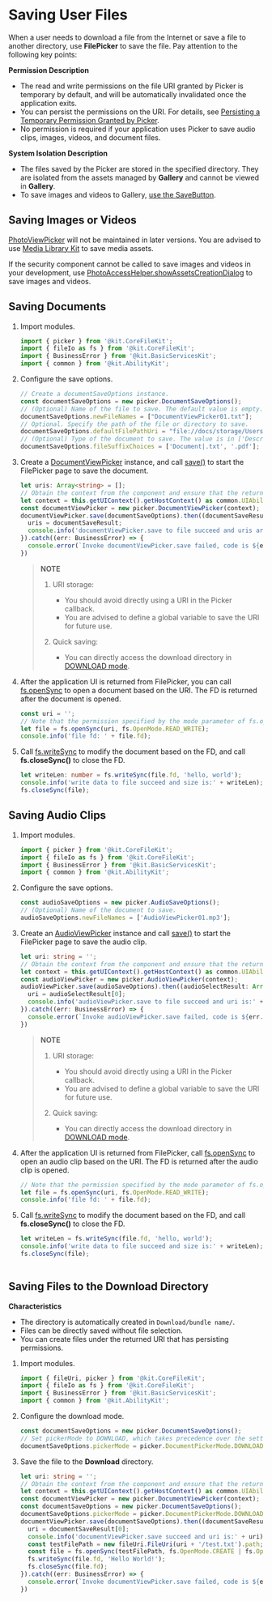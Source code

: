 # Saving User Files

When a user needs to download a file from the Internet or save a file to another directory, use **FilePicker** to save the file. Pay attention to the following key points:

**Permission Description**

- The read and write permissions on the file URI granted by Picker is temporary by default, and will be automatically invalidated once the application exits.
- You can persist the permissions on the URI. For details, see [Persisting a Temporary Permission Granted by Picker](file-persistPermission.md#persisting-a-temporary-permission-granted-by-picker).
- No permission is required if your application uses Picker to save audio clips, images, videos, and document files.

**System Isolation Description**

- The files saved by the Picker are stored in the specified directory. They are isolated from the assets managed by **Gallery** and cannot be viewed in **Gallery**.
- To save images and videos to Gallery, [use the SaveButton](../media/medialibrary/photoAccessHelper-savebutton.md#creating-a-media-asset-using-savebutton).

## Saving Images or Videos

[PhotoViewPicker](../reference/apis-core-file-kit/js-apis-file-picker.md#photoviewpickerdeprecated) will not be maintained in later versions. You are advised to use [Media Library Kit](../media/medialibrary/photoAccessHelper-savebutton.md) to save media assets.

If the security component cannot be called to save images and videos in your development, use [PhotoAccessHelper.showAssetsCreationDialog](../reference/apis-media-library-kit/js-apis-photoAccessHelper.md#showassetscreationdialog12) to save images and videos.

## Saving Documents

1. Import modules.

   ```ts
   import { picker } from '@kit.CoreFileKit';
   import { fileIo as fs } from '@kit.CoreFileKit';
   import { BusinessError } from '@kit.BasicServicesKit';
   import { common } from '@kit.AbilityKit';
   ```

2. Configure the save options.

   ```ts
   // Create a documentSaveOptions instance.
   const documentSaveOptions = new picker.DocumentSaveOptions();
   // (Optional) Name of the file to save. The default value is empty.
   documentSaveOptions.newFileNames = ["DocumentViewPicker01.txt"];
   // Optional. Specify the path of the file or directory to save.
   documentSaveOptions.defaultFilePathUri = "file://docs/storage/Users/currentUser/test";
   // (Optional) Type of the document to save. The value is in ['Description|File name extensions'] format. To save all files, use 'All files (*.*)|.*'. If there are multiple file name extensions (a maximum of 100 extensions can be filtered), the first one is used by default. If this parameter is not specified, no extension is filtered by default.
   documentSaveOptions.fileSuffixChoices = ['Document|.txt', '.pdf'];
   ```

3. Create a [DocumentViewPicker](../reference/apis-core-file-kit/js-apis-file-picker.md#constructor12) instance, and call [save()](../reference/apis-core-file-kit/js-apis-file-picker.md#save) to start the FilePicker page to save the document.

   ```ts
   let uris: Array<string> = [];
   // Obtain the context from the component and ensure that the return value of this.getUIContext().getHostContext() is UIAbilityContext.
   let context = this.getUIContext().getHostContext() as common.UIAbilityContext; 
   const documentViewPicker = new picker.DocumentViewPicker(context);
   documentViewPicker.save(documentSaveOptions).then((documentSaveResult: Array<string>) => {
     uris = documentSaveResult;
     console.info('documentViewPicker.save to file succeed and uris are:' + uris);
   }).catch((err: BusinessError) => {
     console.error(`Invoke documentViewPicker.save failed, code is ${err.code}, message is ${err.message}`);
   })
   ```

   > **NOTE**
   >
   > 1. URI storage:
   >	 - You should avoid directly using a URI in the Picker callback.
   >	 - You are advised to define a global variable to save the URI for future use.
   >
   > 2. Quick saving:
   > 	- You can directly access the download directory in [DOWNLOAD mode](#saving-files-to-the-download-directory).

4. After the application UI is returned from FilePicker, you can call [fs.openSync](../reference/apis-core-file-kit/js-apis-file-fs.md#fsopensync) to open a document based on the URI. The FD is returned after the document is opened.

   ```ts
   const uri = '';
   // Note that the permission specified by the mode parameter of fs.openSync() is fs.OpenMode.READ_WRITE.
   let file = fs.openSync(uri, fs.OpenMode.READ_WRITE);
   console.info('file fd: ' + file.fd);
   ```

5. Call [fs.writeSync](../reference/apis-core-file-kit/js-apis-file-fs.md#writesync) to modify the document based on the FD, and call **fs.closeSync()** to close the FD.

   ```ts
   let writeLen: number = fs.writeSync(file.fd, 'hello, world');
   console.info('write data to file succeed and size is:' + writeLen);
   fs.closeSync(file);
   ```

## Saving Audio Clips

1. Import modules.

   ```ts
   import { picker } from '@kit.CoreFileKit';
   import { fileIo as fs } from '@kit.CoreFileKit';
   import { BusinessError } from '@kit.BasicServicesKit';
   import { common } from '@kit.AbilityKit';
   ```

2. Configure the save options.

   ```ts
   const audioSaveOptions = new picker.AudioSaveOptions();
   // (Optional) Name of the document to save.
   audioSaveOptions.newFileNames = ['AudioViewPicker01.mp3']; 
   ```

3. Create an [AudioViewPicker](../reference/apis-core-file-kit/js-apis-file-picker.md#audioviewpicker) instance and call [save()](../reference/apis-core-file-kit/js-apis-file-picker.md#save-5) to start the FilePicker page to save the audio clip.

   ```ts
   let uri: string = '';
   // Obtain the context from the component and ensure that the return value of this.getUIContext().getHostContext() is UIAbilityContext.
   let context = this.getUIContext().getHostContext() as common.UIAbilityContext;  
   const audioViewPicker = new picker.AudioViewPicker(context);
   audioViewPicker.save(audioSaveOptions).then((audioSelectResult: Array<string>) => {
     uri = audioSelectResult[0];
     console.info('audioViewPicker.save to file succeed and uri is:' + uri);
   }).catch((err: BusinessError) => {
     console.error(`Invoke audioViewPicker.save failed, code is ${err.code}, message is ${err.message}`);
   })
   ```

   > **NOTE**
   >
   > 1. URI storage:
   > 	- You should avoid directly using a URI in the Picker callback.
   > 	- You are advised to define a global variable to save the URI for future use.
   >
   > 2. Quick saving:
   > 	- You can directly access the download directory in [DOWNLOAD mode](#saving-files-to-the-download-directory).

4. After the application UI is returned from FilePicker, call [fs.openSync](../reference/apis-core-file-kit/js-apis-file-fs.md#fsopensync) to open an audio clip based on the URI. The FD is returned after the audio clip is opened.

   ```ts
   // Note that the permission specified by the mode parameter of fs.openSync() is fileIo.OpenMode.READ_WRITE.
   let file = fs.openSync(uri, fs.OpenMode.READ_WRITE);
   console.info('file fd: ' + file.fd);
   ```

5. Call [fs.writeSync](../reference/apis-core-file-kit/js-apis-file-fs.md#writesync) to modify the document based on the FD, and call **fs.closeSync()** to close the FD.

   ```ts
   let writeLen = fs.writeSync(file.fd, 'hello, world');
   console.info('write data to file succeed and size is:' + writeLen);
   fs.closeSync(file);
 
   ```

## Saving Files to the Download Directory

**Characteristics**

- The directory is automatically created in `Download/bundle name/`.
- Files can be directly saved without file selection.
- You can create files under the returned URI that has persisting permissions.

1. Import modules.

   ```ts
   import { fileUri, picker } from '@kit.CoreFileKit';
   import { fileIo as fs } from '@kit.CoreFileKit';
   import { BusinessError } from '@kit.BasicServicesKit';
   import { common } from '@kit.AbilityKit';
   ```

2. Configure the download mode.

   ```ts
   const documentSaveOptions = new picker.DocumentSaveOptions();
   // Set pickerMode to DOWNLOAD, which takes precedence over the settings in documentSaveOptions.
   documentSaveOptions.pickerMode = picker.DocumentPickerMode.DOWNLOAD; 
   ```

3. Save the file to the **Download** directory.

   ```ts
   let uri: string = '';
   // Obtain the context from the component and ensure that the return value of this.getUIContext().getHostContext() is UIAbilityContext.
   let context = this.getUIContext().getHostContext() as common.UIAbilityContext; 
   const documentViewPicker = new picker.DocumentViewPicker(context);
   const documentSaveOptions = new picker.DocumentSaveOptions();
   documentSaveOptions.pickerMode = picker.DocumentPickerMode.DOWNLOAD;
   documentViewPicker.save(documentSaveOptions).then((documentSaveResult: Array<string>) => {
     uri = documentSaveResult[0];
     console.info('documentViewPicker.save succeed and uri is:' + uri);
     const testFilePath = new fileUri.FileUri(uri + '/test.txt').path;
     const file = fs.openSync(testFilePath, fs.OpenMode.CREATE | fs.OpenMode.READ_WRITE);
     fs.writeSync(file.fd, 'Hello World!');
     fs.closeSync(file.fd);
   }).catch((err: BusinessError) => {
     console.error(`Invoke documentViewPicker.save failed, code is ${err.code}, message is ${err.message}`);
   })
   ```

